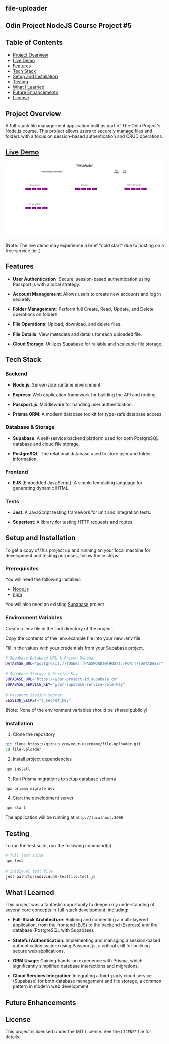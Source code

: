 ## file-uploader

## Odin Project NodeJS Course Project #5

## Table of Contents
* [Project Overview](#project-overview)
* [Live Demo](#live-demo)
* [Features](#features)
* [Tech Stack](#tech-stack)
* [Setup and Installation](#setup-and-installation)
* [Testing](#testing)
* [What I Learned](#what-i-learned)
* [Future Enhancements](#future-enhancements)
* [License](#license)

## Project Overview
  A full-stack file management application built as part of The Odin Project's Node.js course. This project allows users to securely manage files and folders with a focus on session-based authentication and CRUD operations.

  ## [Live Demo](file-uploader-aup0.onrender.com/)
  ![alt text](./public/images/file-uploader-homepage.png "Home page image preview")

  (Note: The live demo may experience a brief "cold start" due to hosting on a free service tier.)

## Features
  * __User Authentication__: Secure, session-based authentication using Passport.js with a local strategy.

  * __Account Management__: Allows users to create new accounts and log in securely.

  * __Folder Management__: Perform full Create, Read, Update, and Delete operations on folders.

  * __File Operations__: Upload, download, and delete files.

  * __File Details__: View metadata and details for each uploaded file.

  * __Cloud Storage__: Utilizes Supabase for reliable and scaleable file storage.

## Tech Stack
  ### Backend
  * __Node.js__: Server-side runtime environment.

  * __Express__: Web application framework for building the API and routing.

  * __Passport.js__: Middleware for handling user authentication.

  * __Prisma ORM__: A modern database toolkit for type-safe database access.

  ### Database & Storage
  * __Supabase__: A self-service backend platform used for both PostgreSQL database and cloud file storage.

  * __PostgreSQL__: The relational database used to store user and folder information.

  ### Frontend
  * __EJS__ (Embedded JavaScript): A simple templating language for generating dynamic HTML.

  ### Tests
  * __Jest__: A JavaScript testing framework for unit and integration tests.

  * __Supertest__: A library for testing HTTP requests and routes.

  ## Setup and Installation
  To get a copy of this project up and running on your local machine for development and testing purposes, follow these steps:

  ### Prerequisites
  You will need the following installed:
  
  * [Node.js](https://nodejs.org/en)
  * [npm](https://www.npmjs.com/)

  You will also need an existing [Supabase](https://supabase.com/) project
  
  ### Environment Variables
  Create a .env file in the root directory of the project.

  Copy the contents of the .env.example file into your new .env file.
  
  Fill in the values with your credentials from your Supabase project.

  ``` bash
  # Supabase Database URL & Prisma Schema
  DATABASE_URL="postgresql://[USER]:[PASSWORD]@[HOST]:[PORT]/[DATABASE]"

  # Supabase Storage & Service Key
  SUPABASE_URL="https://your-project-id.supabase.co"
  SUPABASE_SERVICE_KEY="your-supabase-service-role-key"
  
  # Passport Session Secret
  SESSION_SECRET="a_secret_key"
  ```
  (Note: None of the environment variables should be shared publicly)

  ### Installation
  1. Clone the repository
  ``` bash
  git clone https://github.com/your-username/file-uploader.git
  cd file-uploader
  ```

  2. Install project dependencies
  ``` bash
  npm install
  ```
  
  3. Run Prisma migrations to setup database schema
  ``` bash
  npx prisma migrate dev
  ```

  4. Start the development server
  ``` bash
  npm start
  ```

  The application will be running at `http://localhost:3000`

  ## Testing
  To run the test suite, run the following command(s)
  ``` bash 
  # full test suite
  npm test

  # inidivual test file
  jest path/to/individual-testfile.test.js
  ```

  ## What I Learned
  This project was a fantastic opportunity to deepen my understanding of several core concepts in full-stack development, including:
  
  * __Full-Stack Architecture__: Building and connecting a multi-layered application, from the frontend (EJS) to the backend (Express) and the database (PostgreSQL with Supabase).

  * __Stateful Authentication__: Implementing and managing a session-based authentication system using Passport.js, a critical skill for building secure web applications.

  * __ORM Usage__: Gaining hands-on experience with Prisma, which significantly simplified database interactions and migrations.

  * __Cloud Services Integration__: Integrating a third-party cloud service (Supabase) for both database management and file storage, a common pattern in modern web development.

  ## Future Enhancements

  ## License
  This project is licensed under the MIT License. See the `LICENSE` file for details.

